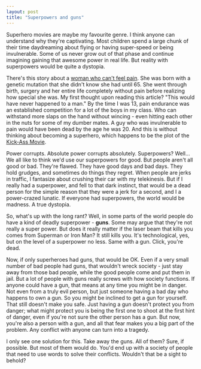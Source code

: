```yaml
---
layout: post
title: "Superpowers and guns"
---
```


Superhero movies are maybe my favourite genre. I think anyone can understand why they're captivating. Most children spend a large chunk of their time daydreaming about flying or having super-speed or being invulnerable. Some of us never grow out of that phase and continue imagining gaining that awesome power in real life. But reality with superpowers would be quite a dystopia.

There's this story about a [woman who can't feel pain](https://www.bbc.com/news/uk-scotland-highlands-islands-47719718). She was born with a genetic mutation that she didn't know she had until 65. She went through birth, surgery and her entire life completely without pain before realizing how special she was. My first thought upon reading this article? 
"This would have never happened to a man." By the time I was 13, pain endurance was an established competition for a lot of the boys in my class. Who can withstand more slaps on the hand without wincing - even hitting each other in the nuts for some of my dumber mates. A guy who was invulnerable to pain would have been dead by the age he was 20. And this is without thinking about becoming a superhero, which happens to be the plot of the [Kick-Ass Movie](https://en.wikipedia.org/wiki/Kick-Ass_(film)). 

Power corrupts. Absolute power corrupts absolutely. Superpowers? Well... We all like to think we'd use our superpowers for good. But people aren't all good or bad. They're flawed. They have good days and bad days. They hold grudges, and sometimes do things they regret. When people are jerks in traffic, I fantasize about crushing their car with my telekinesis. But if I really had a superpower, and fell to that dark instinct, that would be a dead person for the simple reason that they were a jerk for a second, and I a power-crazed lunatic. If everyone had superpowers, the world would be madness. A true dystopia.

So, what's up with the long rant? Well, in some parts of the world people do have a kind of deadly superpower - **guns**. Some may argue that they're not really a super power. But does it really matter if the laser beam that kills you comes from Superman or Iron Man? It still kills you. It's technological, yes, but on the level of a superpower no less. Same with a gun. Click, you're dead.

Now, if only superheroes had guns, that would be OK. Even if a very small number of bad people had guns, that wouldn't wreck society - just stay away from those bad people, while the good people come and put them in jail. But a lot of people with guns really screws with how society functions. If anyone could have a gun, that means at any time you might be in danger. Not even from a truly evil person, but just someone having a bad day who happens to own a gun. So you might be inclined to get a gun for yourself. That still doesn't make you safe. Just having a gun doesn't protect you from danger; what might protect you is being the first one to shoot at the first hint of danger, even if you're not sure the other person has a gun. But now, you're also a person with a gun, and all that fear makes you a big part of the problem. Any conflict with anyone can turn into a tragedy.

I only see one solution for this. Take away the guns. All of them? Sure, if possible. But most of them would do. You'd end up with a society of people that need to use words to solve their conflicts. Wouldn't that be a sight to behold?